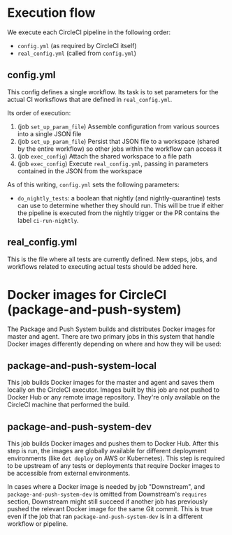 # Execution flow

We execute each CircleCI pipeline in the following order:
* `config.yml` (as required by CircleCI itself)
* `real_config.yml` (called from `config.yml`)

## config.yml

This config defines a single workflow. Its task is to set parameters for the actual CI worksflows that are defined in `real_config.yml`.

Its order of execution:
1. (job `set_up_param_file`) Assemble configuration from various sources into a single JSON file
2. (job `set_up_param_file`) Persist that JSON file to a workspace (shared by the entire workflow) so other jobs within the workflow can access it
3. (job `exec_config`) Attach the shared workspace to a file path
4. (job `exec_config`) Execute `real_config.yml`, passing in parameters contained in the JSON from the workspace

As of this writing, `config.yml` sets the following parameters:
* `do_nightly_tests`: a boolean that nightly (and nightly-quarantine) tests can use to determine whether they should run. This will be true if either the pipeline is executed from the nightly trigger or the PR contains the label `ci-run-nightly`.

## real_config.yml

This is the file where all tests are currently defined. New steps, jobs, and workflows related to executing actual tests should be added here.

# Docker images for CircleCI (package-and-push-system)

The Package and Push System builds and distributes Docker images for master and agent. There are two primary jobs in this system that handle Docker images differently depending on where and how they will be used:

## package-and-push-system-local
This job builds Docker images for the master and agent and saves them locally on the CircleCI executor. Images built by this job are not pushed to Docker Hub or any remote image repository. They're only available on the CircleCI machine that performed the build.

## package-and-push-system-dev
This job builds Docker images and pushes them to Docker Hub. After this step is run, the images are globally available for different deployment environments (like `det deploy` on AWS or Kubernetes). This step is required to be upstream of any tests or deployments that require Docker images to be accessible from external environments.

In cases where a Docker image is needed by job "Downstream", and `package-and-push-system-dev` is omitted from Downstream's `requires` section, Downstream might still succeed if another job has previously pushed the relevant Docker image for the same Git commit. This is true even if the job that ran `package-and-push-system-dev` is in a different workflow or pipeline.